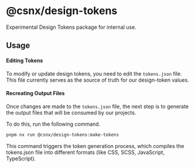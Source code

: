 # @csnx/design-tokens

Experimental Design Tokens package for internal use.

## Usage

#### Editing Tokens

To modify or update design tokens, you need to edit the `tokens.json` file. This file currently serves as the source of truth for our design-token values.

#### Recreating Output Files

Once changes are made to the `tokens.json` file, the next step is to generate the output files that will be consumed by our projects.

To do this, run the following command.

```sh
pnpm nx run @csnx/design-tokens:make-tokens
```

This command triggers the token generation process, which compiles the tokens.json file into different formats (like CSS, SCSS, JavaScript, TypeScript).
